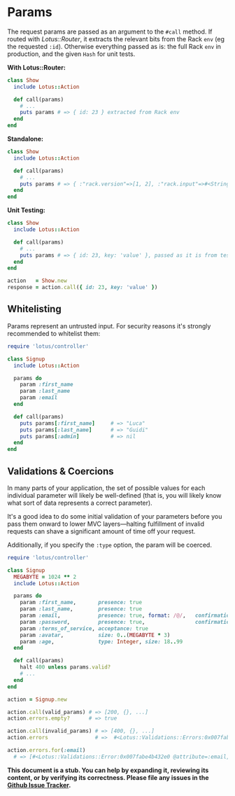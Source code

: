 # Params

The request params are passed as an argument to the `#call` method.
If routed with *Lotus::Router*, it extracts the relevant bits from the Rack
`env` (eg the requested `:id`). Otherwise everything passed as is: the full
Rack `env` in production, and the given `Hash` for unit tests.

__With Lotus::Router:__

```ruby
class Show
  include Lotus::Action

  def call(params)
    # ...
    puts params # => { id: 23 } extracted from Rack env
  end
end
```

__Standalone:__

```ruby
class Show
  include Lotus::Action

  def call(params)
    # ...
    puts params # => { :"rack.version"=>[1, 2], :"rack.input"=>#<StringIO:0x007fa563463948>, ... }
  end
end
```

__Unit Testing:__

```ruby
class Show
  include Lotus::Action

  def call(params)
    # ...
    puts params # => { id: 23, key: 'value' }, passed as it is from testing
  end
end

action   = Show.new
response = action.call({ id: 23, key: 'value' })
```

## Whitelisting

Params represent an untrusted input. For security reasons it's strongly
recommended to whitelist them:

```ruby
require 'lotus/controller'

class Signup
  include Lotus::Action

  params do
    param :first_name
    param :last_name
    param :email
  end

  def call(params)
    puts params[:first_name]     # => "Luca"
    puts params[:last_name]      # => "Guidi"
    puts params[:admin]          # => nil
  end
end
```

## Validations & Coercions

In many parts of your application, the set of possible values for each
individual parameter will likely be well-defined (that is, you will likely know
what sort of data represents a correct parameter).

It's a good idea to do some initial validation of your parameters before you
pass them onward to lower MVC layers&mdash;halting fulfillment of invalid requests
can shave a significant amount of time off your request.

Additionally, if you specify the `:type` option, the param will be coerced.

```ruby
require 'lotus/controller'

class Signup
  MEGABYTE = 1024 ** 2
  include Lotus::Action

  params do
    param :first_name,       presence: true
    param :last_name,        presence: true
    param :email,            presence: true, format: /@/,   confirmation: true
    param :password,         presence: true,                confirmation: true
    param :terms_of_service, acceptance: true
    param :avatar,           size: 0..(MEGABYTE * 3)
    param :age,              type: Integer, size: 18..99
  end

  def call(params)
    halt 400 unless params.valid?
    # ...
  end
end

action = Signup.new

action.call(valid_params) # => [200, {}, ...]
action.errors.empty?      # => true

action.call(invalid_params) # => [400, {}, ...]
action.errors               # =>  #<Lotus::Validations::Errors:0x007fabe4b433d0 @errors={...}>

action.errors.for(:email)
  # => [#<Lotus::Validations::Error:0x007fabe4b432e0 @attribute=:email, @validation=:presence, @expected=true, @actual=nil>]
```

**This document is a stub. You can help by expanding it, reviewing its content,
or by verifying its correctness. Please file any issues in the
[Github Issue Tracker](https://github.com/lotus/docs/issues).**
